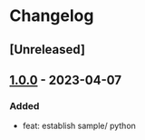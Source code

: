 # Changelog

## [Unreleased]

## [1.0.0] - 2023-04-07

### Added

- feat: establish sample/ python

<!-- Links -->

<!-- Versions -->
[1.0.0]: https://github.com/androchentw/airflow-playground/releases/tag/v1.0.0
